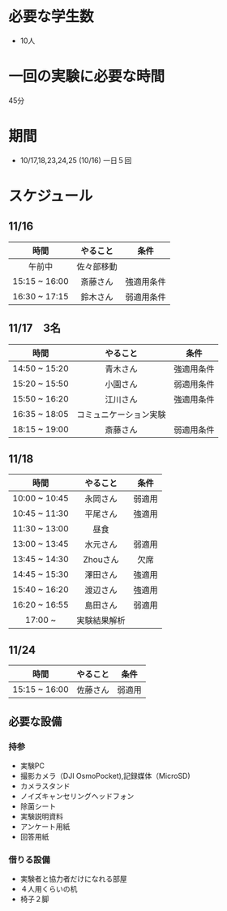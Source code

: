 # 必要な学生数
- 10人
# 一回の実験に必要な時間
45分
# 期間
- 10/17,18,23,24,25 (10/16) 一日５回

# スケジュール
## 11/16
| 時間　| やること |条件
| :--: | :--: | :--: |
|午前中| 佐々部移動 |
|15:15 ~ 16:00 | 斎藤さん | 強適用条件
|16:30 ~ 17:15 | 鈴木さん | 弱適用条件


## 11/17　3名
| 時間　| やること |条件
| :--: | :--: | :--: |
|14:50 ~ 15:20 | 青木さん | 強適用条件
|15:20 ~ 15:50 | 小園さん | 弱適用条件
|15:50 ~ 16:20 | 江川さん | 強適用条件
|16:35 ~ 18:05 | コミュニケーション実験 |
|18:15 ~ 19:00 | 斎藤さん | 弱適用条件


## 11/18
| 時間　| やること |条件 | 
| :--: | :--: | :--: |
|10:00 ~ 10:45 | 永岡さん|弱適用
|10:45 ~ 11:30 | 平尾さん |強適用
|11:30 ~ 13:00 | 昼食 | 
|13:00 ~ 13:45 | 水元さん |弱適用
|13:45 ~ 14:30 | Zhouさん |欠席
|14:45 ~ 15:30 | 澤田さん |強適用
|15:40 ~ 16:20 | 渡辺さん |強適用
|16:20 ~ 16:55 | 島田さん　|弱適用
|17:00 ~  | 実験結果解析 |

## 11/24
| 時間　| やること |条件 | 
| :--: | :--: | :--: |
|15:15 ~ 16:00 | 佐藤さん|弱適用


## 必要な設備
### 持参
- 実験PC 
- 撮影カメラ（DJI OsmoPocket),記録媒体（MicroSD) 
- カメラスタンド
- ノイズキャンセリングヘッドフォン
- 除菌シート
- 実験説明資料
- アンケート用紙
- 回答用紙
### 借りる設備
- 実験者と協力者だけになれる部屋
- ４人用くらいの机
- 椅子２脚